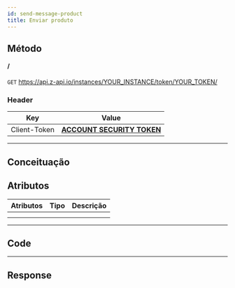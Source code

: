 ```yaml
---
id: send-message-product
title: Enviar produto
---
```


## Método

#### /

`GET` https://api.z-api.io/instances/YOUR_INSTANCE/token/YOUR_TOKEN/

### Header

|      Key       |            Value            |
| :------------: |     :-----------------:     |
|  Client-Token  | **[ACCOUNT SECURITY TOKEN](../security/client-token)** |

---

## Conceituação

## Atributos

| Atributos | Tipo | Descrição |
| :-------- | :--: | :-------- |
|           |      |           |
|           |      |           |

---

## Code

---

## Response
